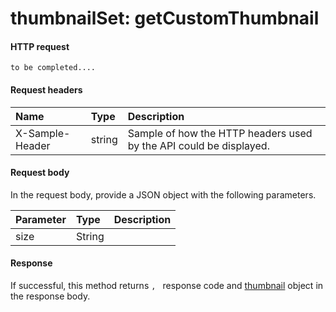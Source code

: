 # thumbnailSet: getCustomThumbnail


#### HTTP request
```http
to be completed....
```
#### Request headers
| Name       | Type | Description|
|:---------------|:--------|:----------|
| X-Sample-Header  | string  | Sample of how the HTTP headers used by the API could be displayed.|

#### Request body
In the request body, provide a JSON object with the following parameters.

| Parameter	   | Type	|Description|
|:---------------|:--------|:----------|
|size|String||

#### Response
If successful, this method returns `, ` response code and [thumbnail](../resources/thumbnail.md) object in the response body.
